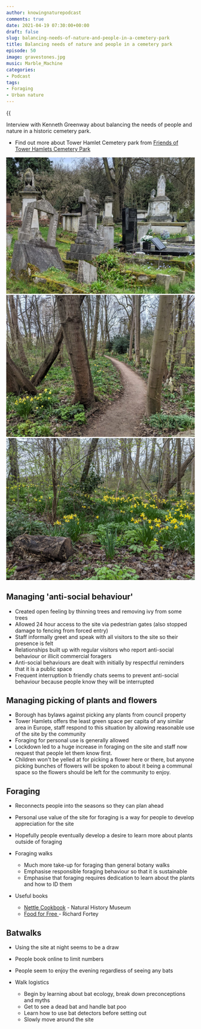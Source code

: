 ```yaml
---
author: knowingnaturepodcast
comments: true
date: 2021-04-19 07:30:00+00:00
draft: false
slug: balancing-needs-of-nature-and-people-in-a-cemetery-park
title: Balancing needs of nature and people in a cemetery park
episode: 50
image: gravestones.jpg
music: Marble_Machine
categories:
- Podcast
tags:
- Foraging
- Urban nature
---
```


{{<audio src="https://mcdn.podbean.com/mf/web/cbcsd4/Ep_50_-_Balancing_needs_of_nature_and_people_in_a_cemetery_park86xwj.mp3" >}}

Interview with Kenneth Greenway about balancing the needs of people and nature
in a historic cemetery park.

  * Find out more about Tower Hamlet Cemetery park from [Friends of Tower Hamlets Cemetery Park](https://fothcp.org/)

  ![The park continues to look after the graves on the site, which includes several listed monuments.](gravestones.jpg)
  ![The site is managed to be a mosaic of habitats, with an emphasis of keeping a feeling of openness.](trail.jpg)
  ![Community groups have contributed to spring bulb planting across the site.](yellow-flowers.jpg)

## Managing 'anti-social behaviour'

  * Created open feeling by thinning trees and removing ivy from some trees
  * Allowed 24 hour access to the site via pedestrian gates (also stopped damage to fencing from forced entry)
  * Staff informally greet and speak with all visitors to the site so their presence is felt
  * Relationships built up with regular visitors who report anti-social behaviour or illicit commercial foragers
  * Anti-social behaviours are dealt with initially by respectful reminders that it is a public space
  * Frequent interruption b friendly chats seems to prevent anti-social behaviour because people know they will be interrupted

## Managing picking of plants and flowers

  * Borough has bylaws against picking any plants from council property
  * Tower Hamlets offers the least green space per capita of any similar area in Europe, staff respond to this situation by allowing reasonable use of the site by the community
  * Foraging for personal use is generally allowed
  * Lockdown led to a huge increase in foraging on the site and staff now request that people let them know first.
  * Children won't be yelled at for picking a flower here or there, but anyone picking bunches of flowers will be spoken to about it being a communal space so the flowers should be left for the community to enjoy.

## Foraging

  * Reconnects people into the seasons so they can plan ahead
  * Personal use value of the site for foraging is a way for people to develop appreciation for the site
  * Hopefully people eventually develop a desire to learn more about plants outside of foraging

  * Foraging walks
    * Much more take-up for foraging than general botany walks
    * Emphasise responsible foraging behaviour so that it is sustainable
    * Emphasise that foraging requires dedication to learn about the plants and how to ID them

  * Useful books
    * [Nettle Cookbook](https://books.google.co.uk/books/about/Nettle_Cookbook.html?id=afnMrQEACAAJ&redir_esc=y) \- Natural History Museum
    * [Food for Free ](https://richardmabey.co.uk/food-for-free/)\- Richard Fortey

## Batwalks

  * Using the site at night seems to be a draw
  * People book online to limit numbers
  * People seem to enjoy the evening regardless of seeing any bats

  * Walk logistics
    * Begin by learning about bat ecology, break down preconceptions and myths
    * Get to see a dead bat and handle bat poo
    * Learn how to use bat detectors before setting out
    * Slowly move around the site


